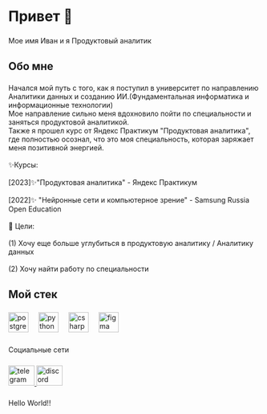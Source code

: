 <h1 align="left">Привет 👋</h1>

###

<p align="left">Мое имя Иван и я Продуктовый аналитик</p>

###

<h2 align="left">Обо мне</h2>

###

<p align="left">Начался мой путь с того, как я поступил в университет по направлению Аналитики данных и созданию ИИ.(Фундаментальная информатика и информационные технологии)<br>Мое направление сильно меня вдохновило пойти по специальности и заняться продуктовой аналитикой.<br>Также я прошел курс от Яндекс Практикум "Продуктовая аналитика", где полностью осознал, что это моя специальность, которая  заряжает меня позитивной энергией.<br><br>✨Курсы:  <br><br>[2023]✨"Продуктовая аналитика" -  Яндекс Практикум<br><br>[2022]✨ "Нейронные сети и компьютерное зрение" - Samsung Russia Open Education<br><br>🎯 Цели:<br><br>(1) Хочу еще больше углубиться в продуктовую аналитику / Аналитику данных <br><br>(2) Хочу найти работу по специальности</p>

###

<h2 align="left">Мой стек</h2>

###

<div align="left">
  <img src="https://cdn.jsdelivr.net/gh/devicons/devicon/icons/postgresql/postgresql-original.svg" height="40" alt="postgresql logo"  />
  <img width="12" />
  <img src="https://cdn.jsdelivr.net/gh/devicons/devicon/icons/python/python-original.svg" height="40" alt="python logo"  />
  <img width="12" />
  <img src="https://cdn.jsdelivr.net/gh/devicons/devicon/icons/csharp/csharp-original.svg" height="40" alt="csharp logo"  />
  <img width="12" />
  <img src="https://cdn.jsdelivr.net/gh/devicons/devicon/icons/figma/figma-original.svg" height="40" alt="figma logo"  />
</div>

###

<p align="left">Социальные сети</p>

###

<div align="left">
  <a href="https://t.me/DrNikName" target="_blank">
    <img src="https://raw.githubusercontent.com/maurodesouza/profile-readme-generator/master/src/assets/icons/social/telegram/default.svg" width="52" height="40" alt="telegram logo"  />
  </a>
  <a href="https://discordapp.com/users/365874714771587072/" target="_blank">
    <img src="https://raw.githubusercontent.com/maurodesouza/profile-readme-generator/master/src/assets/icons/social/discord/default.svg" width="52" height="40" alt="discord logo"  />
  </a>
</div>

###

<p align="left">Hello World!!</p>

###
